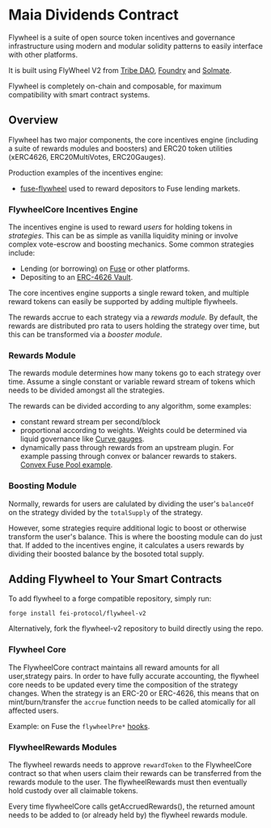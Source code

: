 # Maia Dividends Contract
Flywheel is a suite of open source token incentives and governance infrastructure using modern and modular solidity patterns to easily interface with other platforms.

It is built using FlyWheel V2 from [Tribe DAO](http://tribedao.xyz/), [Foundry](https://github.com/gakonst/foundry) and [Solmate](https://github.com/Rari-Capital/solmate).

Flywheel is completely on-chain and composable, for maximum compatibility with smart contract systems.

## Overview

Flywheel has two major components, the core incentives engine (including a suite of rewards modules and boosters) and ERC20 token utilities (xERC4626, ERC20MultiVotes, ERC20Gauges).

Production examples of the incentives engine:
* [fuse-flywheel](https://github.com/fei-protocol/fuse-flywheel) used to reward depositors to Fuse lending markets.

### FlywheelCore Incentives Engine
The incentives engine is used to reward *users* for holding tokens in *strategies*. This can be as simple as vanilla liquidity mining or involve complex vote-escrow and boosting mechanics. Some common strategies include:
* Lending (or borrowing) on [Fuse](https://app.rari.capital/fuse) or other platforms.
* Depositing to an [ERC-4626 Vault](https://eips.ethereum.org/EIPS/eip-4626).

The core incentives engine supports a single reward token, and multiple reward tokens can easily be supported by adding multiple flywheels.

The rewards accrue to each strategy via a *rewards module.* By default, the rewards are distributed pro rata to users holding the strategy over time, but this can be transformed via a *booster module*.

### Rewards Module
The rewards module determines how many tokens go to each strategy over time. Assume a single constant or variable reward stream of tokens which needs to be divided amongst all the strategies.

The rewards can be divided according to any algorithm, some examples:
* constant reward stream per second/block
* proportional according to weights. Weights could be determined via liquid governance like [Curve gauges](https://resources.curve.fi/base-features/understanding-gauges).
* dynamically pass through rewards from an upstream plugin. For example passing through convex or balancer rewards to stakers. [Convex Fuse Pool example](https://app.rari.capital/fuse/pool/156).

### Boosting Module

Normally, rewards for users are calulated by dividing the user's `balanceOf` on the strategy divided by the `totalSupply` of the strategy.

However, some strategies require additional logic to boost or otherwise transform the user's balance. This is where the boosting module can do just that. If added to the incentives engine, it calculates a users rewards by dividing their boosted balance by the bosoted total supply.

## Adding Flywheel to Your Smart Contracts

To add flywheel to a forge compatible repository, simply run:

`forge install fei-protocol/flywheel-v2`

Alternatively, fork the flywheel-v2 repository to build directly using the repo.

### Flywheel Core
The FlywheelCore contract maintains all reward amounts for all user,strategy pairs. In order to have fully accurate accounting, the flywheel core needs to be updated every time the composition of the strategy changes. When the strategy is an ERC-20 or ERC-4626, this means that on mint/burn/transfer the `accrue` function needs to be called atomically for all affected users.

Example: on Fuse the `flywheelPre*` [hooks](https://github.com/Rari-Capital/compound-protocol/blob/fuse-final/contracts/Comptroller.sol#L738).

### FlywheelRewards Modules

The flywheel rewards needs to approve `rewardToken` to the FlywheelCore contract so that when users claim their rewards can be transferred from the rewards module to the user. The flywheelRewards must then eventually hold custody over all claimable tokens.

Every time flywheelCore calls getAccruedRewards(), the returned amount needs to be added to (or already held by) the flywheel rewards module.
